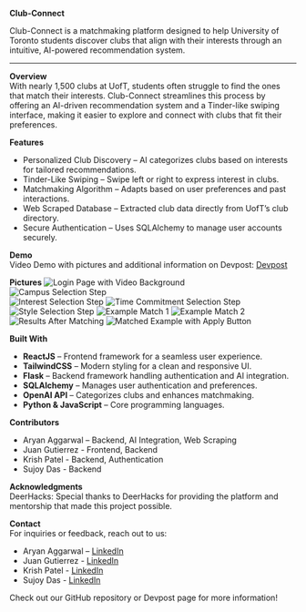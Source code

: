 **Club-Connect**

Club-Connect is a matchmaking platform designed to help University of Toronto students discover clubs that align with their interests through an intuitive, AI-powered recommendation system.

---

**Overview**  
With nearly 1,500 clubs at UofT, students often struggle to find the ones that match their interests. Club-Connect streamlines this process by offering an AI-driven recommendation system and a Tinder-like swiping interface, making it easier to explore and connect with clubs that fit their preferences.

**Features**
- Personalized Club Discovery – AI categorizes clubs based on interests for tailored recommendations.
- Tinder-Like Swiping – Swipe left or right to express interest in clubs.
- Matchmaking Algorithm – Adapts based on user preferences and past interactions.
- Web Scraped Database – Extracted club data directly from UofT’s club directory.
- Secure Authentication – Uses SQLAlchemy to manage user accounts securely.

**Demo**  
Video Demo with pictures and additional information on Devpost: [Devpost](https://devpost.com/software/memory-lane-pa6cqu)

**Pictures**
![Login Page with Video Background](https://d112y698adiu2z.cloudfront.net/photos/production/software_photos/003/268/768/datas/gallery.jpg)  
![Campus Selection Step](https://d112y698adiu2z.cloudfront.net/photos/production/software_photos/003/268/773/datas/gallery.jpg)  
![Interest Selection Step](https://d112y698adiu2z.cloudfront.net/photos/production/software_photos/003/268/774/datas/gallery.jpg)
![Time Commitment Selection Step](https://d112y698adiu2z.cloudfront.net/photos/production/software_photos/003/268/775/datas/gallery.jpg)
![Style Selection Step](https://d112y698adiu2z.cloudfront.net/photos/production/software_photos/003/268/776/datas/gallery.jpg)
![Example Match 1](https://d112y698adiu2z.cloudfront.net/photos/production/software_photos/003/268/777/datas/gallery.jpg)
![Example Match 2](https://d112y698adiu2z.cloudfront.net/photos/production/software_photos/003/268/778/datas/gallery.jpg)
![Results After Matching](https://d112y698adiu2z.cloudfront.net/photos/production/software_photos/003/268/780/datas/gallery.jpg)
![Matched Example with Apply Button](https://d112y698adiu2z.cloudfront.net/photos/production/software_photos/003/268/781/datas/gallery.jpg)

**Built With**
- **ReactJS** – Frontend framework for a seamless user experience.
- **TailwindCSS** – Modern styling for a clean and responsive UI.
- **Flask** – Backend framework handling authentication and AI integration.
- **SQLAlchemy** – Manages user authentication and preferences.
- **OpenAI API** – Categorizes clubs and enhances matchmaking.
- **Python & JavaScript** – Core programming languages.

**Contributors**  
- Aryan Aggarwal – Backend, AI Integration, Web Scraping
- Juan Gutierrez - Frontend, Backend
- Krish Patel - Backend, Authentication
- Sujoy Das - Backend

**Acknowledgments**  
DeerHacks: Special thanks to DeerHacks for providing the platform and mentorship that made this project possible.

**Contact**  
For inquiries or feedback, reach out to us:  
- Aryan Aggarwal – [LinkedIn](https://www.linkedin.com/in/aryan-aggarwal-/)  
- Juan Gutierrez - [LinkedIn](https://www.linkedin.com/in/juangutierrez/)  
- Krish Patel - [LinkedIn](https://www.linkedin.com/in/krish-patel577/)  
- Sujoy Das - [LinkedIn](https://www.linkedin.com/in/sujoydas1/)  

Check out our GitHub repository or Devpost page for more information!

